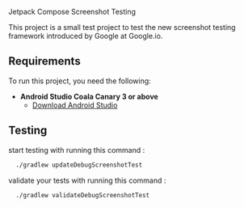 Jetpack Compose Screenshot Testing

This project is a small test project to test the new screenshot testing framework introduced by
Google at Google.io.

## Requirements

To run this project, you need the following:

- **Android Studio Coala Canary 3 or above**
    - [Download Android Studio](https://developer.android.com/studio)

## Testing

start testing with running this command :

```bash
  ./gradlew updateDebugScreenshotTest
```

validate your tests with running this command :

```bash
  ./gradlew validateDebugScreenshotTest
```
